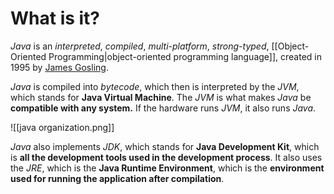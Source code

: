 # What is it?

*Java* is an *interpreted*, *compiled*, *multi-platform*, *strong-typed*, [[Object-Oriented Programming|object-oriented programming language]], created in 1995 by [James Gosling](https://pt.wikipedia.org/wiki/James_Gosling).

*Java* is compiled into *bytecode*, which then is interpreted by the *JVM*, which stands for **Java Virtual Machine**. The *JVM* is what makes *Java* be **compatible with any system.** If the hardware runs *JVM*, it also runs *Java*.

![[java organization.png]]

*Java* also implements *JDK*, which stands for **Java Development Kit**, which is **all the development tools used in the development process**. It also uses the *JRE*, which is the **Java Runtime Environment**, which is the **environment used for running the application after compilation**.